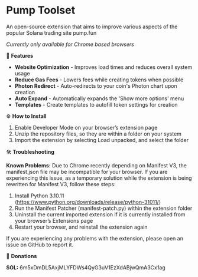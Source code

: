 # Pump Toolset
An open-source extension that aims to improve various aspects of the popular Solana trading site pump.fun

*Currently only available for Chrome based browsers*

💎 **Features**

  * **Website Optimization** - Improves load times and reduces overall system usage
  * **Reduce Gas Fees** - Lowers fees while creating tokens when possible
  * **Photon Redirect** - Auto-redirects to your coin's Photon chart upon creation
  * **Auto Expand** - Automatically expands the 'Show more options' menu
  * **Templates** - Create templates to autofill token settings for creation

⚙️ **How to Install**

  1. Enable Developer Mode on your browser’s extension page
  2. Unzip the repository files, so they are within a folder on your system
  3. Import the extension by selecting Load unpacked, and select the folder

🛠️ **Troubleshooting**

**Known Problems:**
Due to Chrome recently depending on Manifest V3, the manifest.json file may be incompatible for your browser. If you are experiencing this issue, as a temporary solution while the extension is being rewritten for Manifest V3, follow these steps:

  1. Install Python 3.10.11 (https://www.python.org/downloads/release/python-31011/)
  2. Run the Manifest Patcher (manifest-patch.py) within the extension folder 
  3. Uninstall the current imported extension if it is currently installed from your browser’s Extensions page
  4. Restart your browser, and reinstall the extension again

If you are experiencing any problems with the extension, please open an issue on GitHub to report it.

💙 **Donations**

**SOL:** 6m5xDmDL5AxjMLYFDWs4QyG3uV1EzXdABjwQmA3Cx1ag
